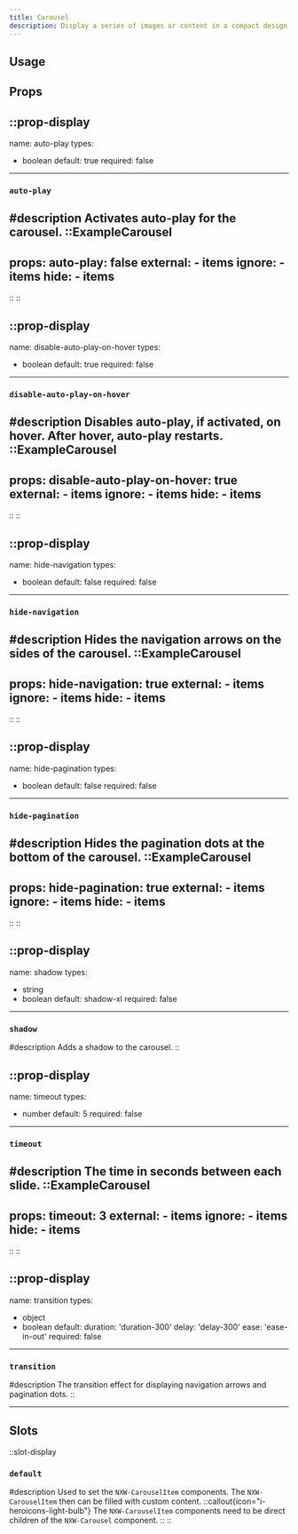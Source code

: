```yaml
---
title: Carousel
description: Display a series of images or content in a compact design.
---
```


## Usage

<!-- ::ExampleCarousel
---
external:
  - items
ignore:
  - items
hide:
  - items
---
:: -->

## Props

::prop-display
---
name: auto-play
types:
  - boolean
default: true
required: false
---
### `auto-play`
#description
  Activates auto-play for the carousel.
  ::ExampleCarousel
  ---
  props:
    auto-play: false
  external:
    - items
  ignore:
    - items
  hide:
    - items
  ---
  ::
::

::prop-display
---
name: disable-auto-play-on-hover
types:
  - boolean
default: true
required: false
---
### `disable-auto-play-on-hover`
#description
  Disables auto-play, if activated, on hover. After hover, auto-play restarts.
  ::ExampleCarousel
  ---
  props:
    disable-auto-play-on-hover: true
  external:
    - items
  ignore:
    - items
  hide:
    - items
  ---
  ::
::

::prop-display
---
name: hide-navigation
types:
  - boolean
default: false
required: false
---
### `hide-navigation`
#description
  Hides the navigation arrows on the sides of the carousel.
  ::ExampleCarousel
  ---
  props:
    hide-navigation: true
  external:
    - items
  ignore:
    - items
  hide:
    - items
  ---
  ::
::

::prop-display
---
name: hide-pagination
types:
  - boolean
default: false
required: false
---
### `hide-pagination`
#description
  Hides the pagination dots at the bottom of the carousel.
  ::ExampleCarousel
  ---
  props:
    hide-pagination: true
  external:
    - items
  ignore:
    - items
  hide:
    - items
  ---
  ::
::

::prop-display
---
name: shadow
types:
  - string
  - boolean
default: shadow-xl
required: false
---
### `shadow`
#description
  Adds a shadow to the carousel.
::

::prop-display
---
name: timeout
types:
  - number
default: 5
required: false
---
### `timeout`
#description
  The time in seconds between each slide.
  ::ExampleCarousel
  ---
  props:
    timeout: 3
  external:
    - items
  ignore:
    - items
  hide:
    - items
  ---
  ::
::

::prop-display
---
name: transition
types:
  - object
  - boolean
default:
    duration: 'duration-300'
    delay: 'delay-300'
    ease: 'ease-in-out'
required: false
---
### `transition`
#description
  The transition effect for displaying navigation arrows and pagination dots.
::

---

## Slots

::slot-display
### `default`

#description
  Used to set the `NXW-CarouselItem` components. The `NXW-CarouselItem` then can be filled with custom content.
  ::callout{icon="i-heroicons-light-bulb"}
  The `NXW-CarouselItem` components need to be direct children of the `NXW-Carousel` component.
  ::
::